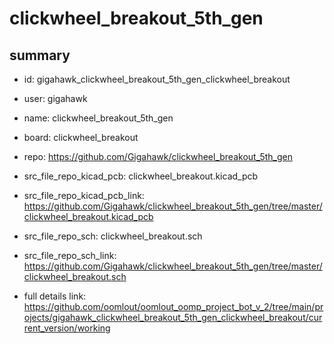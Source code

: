 # clickwheel_breakout_5th_gen
 
## summary 
* id: gigahawk_clickwheel_breakout_5th_gen_clickwheel_breakout
* user: gigahawk
* name: clickwheel_breakout_5th_gen
* board: clickwheel_breakout
* repo: https://github.com/Gigahawk/clickwheel_breakout_5th_gen
* src_file_repo_kicad_pcb: clickwheel_breakout.kicad_pcb
* src_file_repo_kicad_pcb_link: https://github.com/Gigahawk/clickwheel_breakout_5th_gen/tree/master/clickwheel_breakout.kicad_pcb


* src_file_repo_sch: clickwheel_breakout.sch
* src_file_repo_sch_link: https://github.com/Gigahawk/clickwheel_breakout_5th_gen/tree/master/clickwheel_breakout.sch
* full details link: https://github.com/oomlout/oomlout_oomp_project_bot_v_2/tree/main/projects/gigahawk_clickwheel_breakout_5th_gen_clickwheel_breakout/current_version/working  







